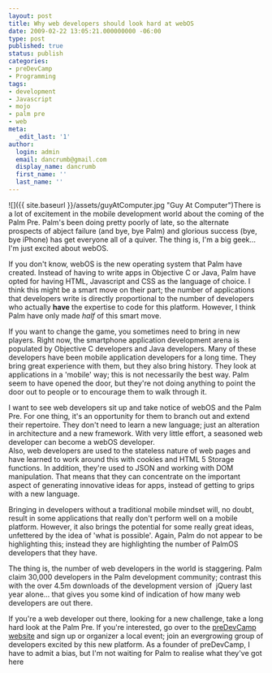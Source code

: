 ```yaml
---
layout: post
title: Why web developers should look hard at webOS
date: 2009-02-22 13:05:21.000000000 -06:00
type: post
published: true
status: publish
categories:
- preDevCamp
- Programming
tags:
- development
- Javascript
- mojo
- palm pre
- web
meta:
  _edit_last: '1'
author:
  login: admin
  email: dancrumb@gmail.com
  display_name: dancrumb
  first_name: ''
  last_name: ''
---
```

![]({{ site.baseurl }}/assets/guyAtComputer.jpg "Guy At Computer")There is a lot of excitement in the mobile development world about the coming of the Palm Pre. Palm's been doing pretty poorly of late, so the alternate prospects of abject failure (and bye, bye Palm) and glorious success (bye, bye iPhone) has get everyone all of a quiver. The thing is, I'm a big geek... I'm just excited about webOS.  

If you don't know, webOS is the new operating system that Palm have created. Instead of having to write apps in Objective C or Java, Palm have opted for having HTML, Javascript and CSS as the language of choice. I think this might be a smart move on their part; the number of applications that developers write is directly proportional to the number of developers who actually **have** the expertise to code for this platform. However, I think Palm have only made _half_ of this smart move.

If you want to change the game, you sometimes need to bring in new players. Right now, the smartphone application development arena is populated by Objective C developers and Java developers. Many of these developers have been mobile application developers for a long time. They bring great experience with them, but they also bring history. They look at applications in a 'mobile' way; this is not necessarily the best way. Palm seem to have opened the door, but they're not doing anything to point the door out to people or to encourage them to walk through it.

I want to see web developers sit up and take notice of webOS and the Palm Pre. For one thing, it's an opportunity for them to branch out and extend their repertoire. They don't need to learn a new language; just an alteration in architecture and a new framework. With very little effort, a seasoned web developer can become a webOS developer.  
Also, web developers are used to the stateless nature of web pages and have learned to work around this with cookies and HTML 5 Storage functions. In addition, they're used to JSON and working with DOM manipulation. That means that they can concentrate on the important aspect of generating innovative ideas for apps, instead of getting to grips with a new language.

Bringing in developers without a traditional mobile mindset will, no doubt, result in some applications that really don't perform well on a mobile platform. However, it also brings the potential for some really great ideas, unfettered by the idea of 'what is possible'. Again, Palm do not appear to be highlighting this; instead they are highlighting the number of PalmOS developers that they have.

The thing is, the number of web developers in the world is staggering. Palm claim 30,000 developers in the Palm development community; contrast this with the over 4.5m downloads of the development version of  jQuery last year alone... that gives you some kind of indication of how many web developers are out there.

If you're a web developer out there, looking for a new challenge, take a long hard look at the Palm Pre. If you're interested, go over to the [preDevCamp website](http://predevcamp.org) and sign up or organizer a local event; join an evergrowing group of developers excited by this new platform. As a founder of preDevCamp, I have to admit a bias, but I'm not waiting for Palm to realise what they've got here
